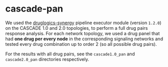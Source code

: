 # cascade-pan

We used the [druglogics-synergy](https://github.com/druglogics/druglogics-synergy) pipeline executor module (version `1.2.0`) on the CASCADE 1.0 and 2.0 topologies, to perform a full drug pairs response analysis.
For each network topology, we used a drug panel that had **one drug per every node** in the corresponding signaling networks and tested every drug combination up to order 2 (so all possible drug pairs).

For the results with all drug pairs, see the `cascade1.0_pan` and `cascade2.0_pan` directories respectively.


